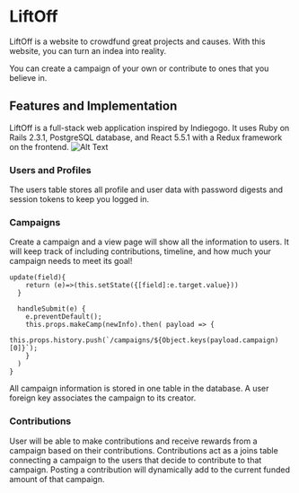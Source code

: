 # LiftOff

LiftOff is a website to crowdfund great projects and causes. With this website, you can turn an indea into reality.

You can create a campaign of your own or contribute to ones that you believe in. 
 
## Features and Implementation
LiftOff is a full-stack web application inspired by Indiegogo. It uses Ruby on Rails 2.3.1, PostgreSQL database, and React 5.5.1 with a Redux framework on the frontend.
![Alt Text](https://s3-us-west-1.amazonaws.com/liftoff-go-gifs/ezgif.com-video-to-gif+(1).gif)

### Users and Profiles 
The users table stores all profile and user data with password digests and session tokens to keep you logged in. 

### Campaigns

Create a campaign and a view page will show all the information to users. It will keep track of including contributions, timeline, and how much your campaign needs to meet its goal!

```   
update(field){
    return (e)=>(this.setState({[field]:e.target.value}))
  }

  handleSubmit(e) {
    e.preventDefault();
    this.props.makeCamp(newInfo).then( payload => {
      this.props.history.push(`/campaigns/${Object.keys(payload.campaign)[0]}`);
    }
  )
}
```

All campaign information is stored in one table in the database. A user foreign key associates the campaign to its creator. 

### Contributions

User will be able to make contributions and receive rewards from a campaign based on their contributions. Contributions act as a joins table connecting a campaign to the users that decide to contribute to that campaign. Posting a contribution will dynamically add to the current funded amount of that campaign.


